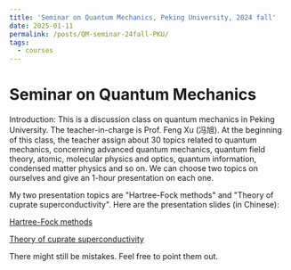```yaml
---
title: 'Seminar on Quantum Mechanics, Peking University, 2024 fall'
date: 2025-01-11
permalink: /posts/QM-seminar-24fall-PKU/
tags:
  - courses
---
```


# Seminar on Quantum Mechanics

Introduction: This is a discussion class on quantum mechanics in Peking University. The teacher-in-charge is Prof. Feng Xu (冯旭). At the beginning of this class, the teacher assign about 30 topics related to quantum mechanics, concerning advanced quantum mechanics, quantum field theory, atomic, molecular physics and optics, quantum information, condensed matter physics and so on. We can choose two topics on ourselves and give an 1-hour presentation on each one.

My two presentation topics are "Hartree-Fock methods" and "Theory of cuprate superconductivity". Here are the presentation slides (in Chinese):

[Hartree-Fock methods](https://Sophus-PHLin.github.io/files/6_Hartree-Fock方法.pdf)

[Theory of cuprate superconductivity](https://Sophus-PHLin.github.io/files/18_铜基超导理论.pdf)

There might still be mistakes. Feel free to point them out.